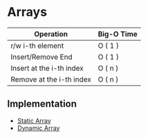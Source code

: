 # Arrays

| Operation 	                | Big-O Time  	|
|----------------------------|---	|
| r/w i-th element 	         | O ( 1 )  	|
| Insert/Remove End 	        | O ( 1 )  	|
| Insert at the i-th index 	 | O ( n )  	|
| Remove at the i-th index 	 | O ( n )  	|

## Implementation
- [Static Array](implementation/static_array.py)
- [Dynamic Array](implementation/dynamic_array.py)
